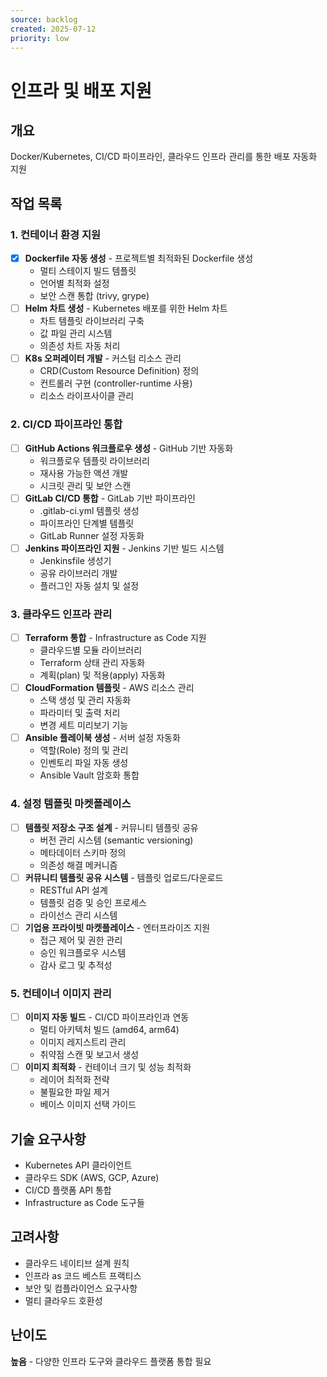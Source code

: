 ```yaml
---
source: backlog
created: 2025-07-12
priority: low
---
```


# 인프라 및 배포 지원

## 개요
Docker/Kubernetes, CI/CD 파이프라인, 클라우드 인프라 관리를 통한 배포 자동화 지원

## 작업 목록

### 1. 컨테이너 환경 지원
- [x] **Dockerfile 자동 생성** - 프로젝트별 최적화된 Dockerfile 생성
  - 멀티 스테이지 빌드 템플릿
  - 언어별 최적화 설정
  - 보안 스캔 통합 (trivy, grype)
- [ ] **Helm 차트 생성** - Kubernetes 배포를 위한 Helm 차트
  - 차트 템플릿 라이브러리 구축
  - 값 파일 관리 시스템
  - 의존성 차트 자동 처리
- [ ] **K8s 오퍼레이터 개발** - 커스텀 리소스 관리
  - CRD(Custom Resource Definition) 정의
  - 컨트롤러 구현 (controller-runtime 사용)
  - 리소스 라이프사이클 관리

### 2. CI/CD 파이프라인 통합
- [ ] **GitHub Actions 워크플로우 생성** - GitHub 기반 자동화
  - 워크플로우 템플릿 라이브러리
  - 재사용 가능한 액션 개발
  - 시크릿 관리 및 보안 스캔
- [ ] **GitLab CI/CD 통합** - GitLab 기반 파이프라인
  - .gitlab-ci.yml 템플릿 생성
  - 파이프라인 단계별 템플릿
  - GitLab Runner 설정 자동화
- [ ] **Jenkins 파이프라인 지원** - Jenkins 기반 빌드 시스템
  - Jenkinsfile 생성기
  - 공유 라이브러리 개발
  - 플러그인 자동 설치 및 설정

### 3. 클라우드 인프라 관리
- [ ] **Terraform 통합** - Infrastructure as Code 지원
  - 클라우드별 모듈 라이브러리
  - Terraform 상태 관리 자동화
  - 계획(plan) 및 적용(apply) 자동화
- [ ] **CloudFormation 템플릿** - AWS 리소스 관리
  - 스택 생성 및 관리 자동화
  - 파라미터 및 출력 처리
  - 변경 세트 미리보기 기능
- [ ] **Ansible 플레이북 생성** - 서버 설정 자동화
  - 역할(Role) 정의 및 관리
  - 인벤토리 파일 자동 생성
  - Ansible Vault 암호화 통합

### 4. 설정 템플릿 마켓플레이스
- [ ] **템플릿 저장소 구조 설계** - 커뮤니티 템플릿 공유
  - 버전 관리 시스템 (semantic versioning)
  - 메타데이터 스키마 정의
  - 의존성 해결 메커니즘
- [ ] **커뮤니티 템플릿 공유 시스템** - 템플릿 업로드/다운로드
  - RESTful API 설계
  - 템플릿 검증 및 승인 프로세스
  - 라이선스 관리 시스템
- [ ] **기업용 프라이빗 마켓플레이스** - 엔터프라이즈 지원
  - 접근 제어 및 권한 관리
  - 승인 워크플로우 시스템
  - 감사 로그 및 추적성

### 5. 컨테이너 이미지 관리
- [ ] **이미지 자동 빌드** - CI/CD 파이프라인과 연동
  - 멀티 아키텍처 빌드 (amd64, arm64)
  - 이미지 레지스트리 관리
  - 취약점 스캔 및 보고서 생성
- [ ] **이미지 최적화** - 컨테이너 크기 및 성능 최적화
  - 레이어 최적화 전략
  - 불필요한 파일 제거
  - 베이스 이미지 선택 가이드

## 기술 요구사항
- Kubernetes API 클라이언트
- 클라우드 SDK (AWS, GCP, Azure)
- CI/CD 플랫폼 API 통합
- Infrastructure as Code 도구들

## 고려사항
- 클라우드 네이티브 설계 원칙
- 인프라 as 코드 베스트 프랙티스
- 보안 및 컴플라이언스 요구사항
- 멀티 클라우드 호환성

## 난이도
**높음** - 다양한 인프라 도구와 클라우드 플랫폼 통합 필요